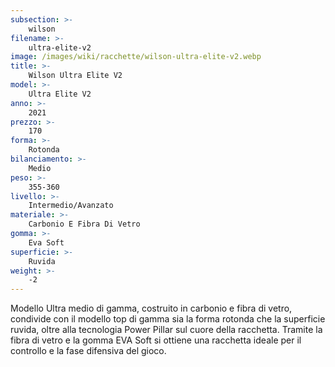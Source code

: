 ```yaml
---
subsection: >-
    wilson
filename: >-
    ultra-elite-v2
image: /images/wiki/racchette/wilson-ultra-elite-v2.webp
title: >-
    Wilson Ultra Elite V2
model: >-
    Ultra Elite V2
anno: >-
    2021
prezzo: >-
    170
forma: >-
    Rotonda
bilanciamento: >-
    Medio
peso: >-
    355-360
livello: >-
    Intermedio/Avanzato
materiale: >-
    Carbonio E Fibra Di Vetro
gomma: >-
    Eva Soft
superficie: >-
    Ruvida
weight: >-
    -2
---
```

Modello Ultra medio di gamma, costruito in carbonio e fibra di vetro, condivide con il modello top di gamma sia la forma rotonda che la superficie ruvida, oltre alla tecnologia Power Pillar sul cuore della racchetta. Tramite la fibra di vetro e la gomma EVA Soft si ottiene una racchetta ideale per il controllo e la fase difensiva del gioco.